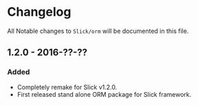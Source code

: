 # Changelog

All Notable changes to `Slick/orm` will be documented in this file.

## 1.2.0 - 2016-??-??

### Added
- Completely remake for Slick v1.2.0.
- First released stand alone ORM package for Slick framework.